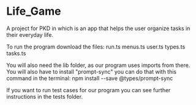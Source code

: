 # Life_Game
A project for PKD in which is an app that helps the user organize tasks in their everyday life.

To run the program download the files:
run.ts
menus.ts
user.ts
types.ts
tasks.ts


You will also need the lib folder, as our program uses imports from there.
You will also have to install "prompt-sync" you can do that with this command in the terminal:
npm install --save @types/prompt-sync

If you want to run test cases for our program you can see further instructions in the tests folder.
